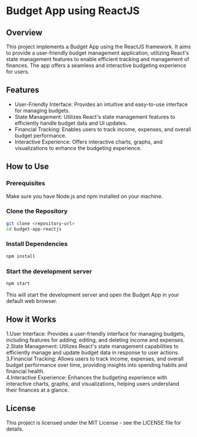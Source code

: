 # Budget App using ReactJS

## Overview

This project implements a Budget App using the ReactJS framework. It aims to provide a user-friendly budget management application, utilizing React's state management features to enable efficient tracking and management of finances. The app offers a seamless and interactive budgeting experience for users.

## Features

- User-Friendly Interface: Provides an intuitive and easy-to-use interface for managing budgets.
- State Management: Utilizes React's state management features to efficiently handle budget data and UI updates.
- Financial Tracking: Enables users to track income, expenses, and overall budget performance.
- Interactive Experience: Offers interactive charts, graphs, and visualizations to enhance the budgeting experience.

## How to Use

### Prerequisites

Make sure you have Node.js and npm installed on your machine.

### Clone the Repository

```bash
git clone <repository-url>
cd budget-app-reactjs
```

### Install Dependencies 

```bash
npm install
```

### Start the development server

```bash
npm start
```
This will start the development server and open the Budget App in your default web browser.

## How it Works
1.User Interface: Provides a user-friendly interface for managing budgets, including features for adding, editing, and deleting income and expenses.<br>
2.State Management: Utilizes React's state management capabilities to efficiently manage and update budget data in response to user actions.<br>
3.Financial Tracking: Allows users to track income, expenses, and overall budget performance over time, providing insights into spending habits and financial health.<br>
4.Interactive Experience: Enhances the budgeting experience with interactive charts, graphs, and visualizations, helping users understand their finances at a glance.<br>

## License
This project is licensed under the MIT License - see the LICENSE file for details.
